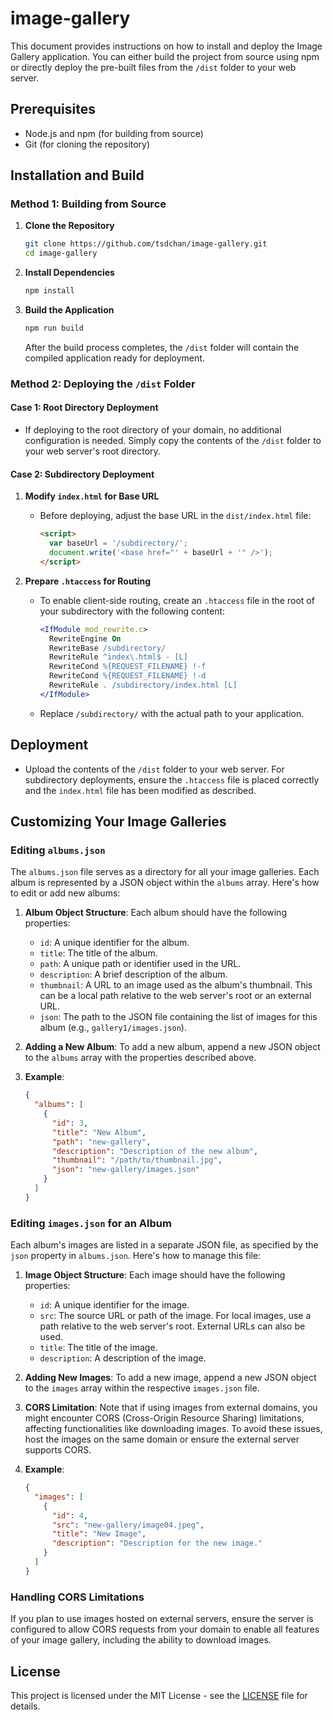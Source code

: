 
# image-gallery

This document provides instructions on how to install and deploy the Image Gallery application. You can either build the project from source using npm or directly deploy the pre-built files from the `/dist` folder to your web server.

## Prerequisites

- Node.js and npm (for building from source)
- Git (for cloning the repository)

## Installation and Build

### Method 1: Building from Source

1. **Clone the Repository**

   ```sh
   git clone https://github.com/tsdchan/image-gallery.git
   cd image-gallery
   ```

2. **Install Dependencies**

   ```sh
   npm install
   ```

3. **Build the Application**

   ```sh
   npm run build
   ```
   
   After the build process completes, the `/dist` folder will contain the compiled application ready for deployment.

### Method 2: Deploying the `/dist` Folder

#### Case 1: Root Directory Deployment

- If deploying to the root directory of your domain, no additional configuration is needed. Simply copy the contents of the `/dist` folder to your web server's root directory.

#### Case 2: Subdirectory Deployment

1. **Modify `index.html` for Base URL**

   - Before deploying, adjust the base URL in the `dist/index.html` file:
     ```html
     <script>
       var baseUrl = '/subdirectory/';
       document.write('<base href="' + baseUrl + '" />');
     </script>
     ```

2. **Prepare `.htaccess` for Routing**

   - To enable client-side routing, create an `.htaccess` file in the root of your subdirectory with the following content:
     ```apache
     <IfModule mod_rewrite.c>
       RewriteEngine On
       RewriteBase /subdirectory/
       RewriteRule ^index\.html$ - [L]
       RewriteCond %{REQUEST_FILENAME} !-f
       RewriteCond %{REQUEST_FILENAME} !-d
       RewriteRule . /subdirectory/index.html [L]
     </IfModule>
     ```
   - Replace `/subdirectory/` with the actual path to your application.

## Deployment

- Upload the contents of the `/dist` folder to your web server. For subdirectory deployments, ensure the `.htaccess` file is placed correctly and the `index.html` file has been modified as described.

## Customizing Your Image Galleries

### Editing `albums.json`

The `albums.json` file serves as a directory for all your image galleries. Each album is represented by a JSON object within the `albums` array. Here's how to edit or add new albums:

1. **Album Object Structure**:
   Each album should have the following properties:
   - `id`: A unique identifier for the album.
   - `title`: The title of the album.
   - `path`: A unique path or identifier used in the URL.
   - `description`: A brief description of the album.
   - `thumbnail`: A URL to an image used as the album's thumbnail. This can be a local path relative to the web server's root or an external URL.
   - `json`: The path to the JSON file containing the list of images for this album (e.g., `gallery1/images.json`).

2. **Adding a New Album**:
   To add a new album, append a new JSON object to the `albums` array with the properties described above.

3. **Example**:
   ```json
   {
     "albums": [
       {
         "id": 3,
         "title": "New Album",
         "path": "new-gallery",
         "description": "Description of the new album",
         "thumbnail": "/path/to/thumbnail.jpg",
         "json": "new-gallery/images.json"
       }
     ]
   }
   ```

### Editing `images.json` for an Album

Each album's images are listed in a separate JSON file, as specified by the `json` property in `albums.json`. Here's how to manage this file:

1. **Image Object Structure**:
   Each image should have the following properties:
   - `id`: A unique identifier for the image.
   - `src`: The source URL or path of the image. For local images, use a path relative to the web server's root. External URLs can also be used.
   - `title`: The title of the image.
   - `description`: A description of the image.

2. **Adding New Images**:
   To add a new image, append a new JSON object to the `images` array within the respective `images.json` file.

3. **CORS Limitation**:
   Note that if using images from external domains, you might encounter CORS (Cross-Origin Resource Sharing) limitations, affecting functionalities like downloading images. To avoid these issues, host the images on the same domain or ensure the external server supports CORS.

4. **Example**:
   ```json
   {
     "images": [
       {
         "id": 4,
         "src": "new-gallery/image04.jpeg",
         "title": "New Image",
         "description": "Description for the new image."
       }
     ]
   }
   ```

### Handling CORS Limitations

If you plan to use images hosted on external servers, ensure the server is configured to allow CORS requests from your domain to enable all features of your image gallery, including the ability to download images.


## License

This project is licensed under the MIT License - see the [LICENSE](LICENSE) file for details.
